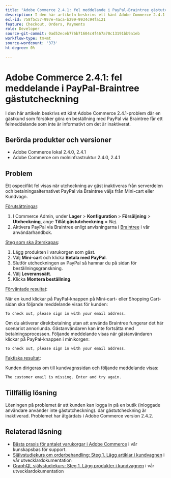 ```yaml
---
title: "Adobe Commerce 2.4.1: fel meddelande i PayPal-Braintree gästutcheckning"
description: I den här artikeln beskrivs ett känt Adobe Commerce 2.4.1-problem där en gästkund som försöker göra en beställning med PayPal via Braintree får ett felmeddelande som inte är informativt om det är inaktiverat.
exl-id: 758f5c57-997e-4aca-b299-9934c94fa121
feature: Checkout, Orders, Payments
role: Developer
source-git-commit: 0ad52eceb776b71604c4f467a70c13191bb9a1eb
workflow-type: tm+mt
source-wordcount: '373'
ht-degree: 0%

---
```


# Adobe Commerce 2.4.1: fel meddelande i PayPal-Braintree gästutcheckning

I den här artikeln beskrivs ett känt Adobe Commerce 2.4.1-problem där en gästkund som försöker göra en beställning med PayPal via Braintree får ett felmeddelande som inte är informativt om det är inaktiverat.

## Berörda produkter och versioner

* Adobe Commerce lokal 2.4.0, 2.4.1
* Adobe Commerce om molninfrastruktur 2.4.0, 2.4.1

## Problem

Ett ospecifikt fel visas när utcheckning av gäst inaktiveras från serverdelen och betalningsalternativet PayPal via Braintree väljs från Mini-cart eller Kundvagn.

<u>Förutsättningar</u>:

1. I Commerce Admin, under **Lager** > **Konfiguration** > **Försäljning** > **Utcheckning**, ange **Tillåt gästutcheckning** = *Nej*.
1. Aktivera PayPal via Braintree enligt anvisningarna i [Braintree](https://docs.magento.com/user-guide/payment/braintree.html?) i vår användarhandbok.

<u>Steg som ska återskapas</u>:

1. Lägg produkten i varukorgen som gäst.
1. Välj **Mini-cart** och klicka **Betala med PayPal**.
1. Slutför utcheckningen av PayPal så hamnar du på sidan för beställningsgranskning.
1. Välj **Leveranssätt**.
1. Klicka **Montera beställning**.

<u>Förväntade resultat</u>:

När en kund klickar på PayPal-knappen på Mini-cart- eller Shopping Cart-sidan ska följande meddelande visas för kunden:

<pre><code class="language-bash">To check out, please sign in with your email address.</code></pre>

Om du aktiverar direktbetalning utan att använda Braintree fungerar det här scenariot annorlunda. Gästanvändaren kan inte fortsätta med betalningsprocessen. Följande meddelande visas när gästanvändaren klickar på PayPal-knappen i minikorgen:

<pre><code class="language-bash">To check out, please sign in with your email address.</code></pre>

<u>Faktiska resultat</u>:

Kunden dirigeras om till kundvagnssidan och följande meddelande visas:

<pre><code class="language-bash">The customer email is missing. Enter and try again.</code></pre>

## Tillfällig lösning

Lösningen på problemet är att kunden kan logga in på en butik (inloggade användare använder inte gästutcheckning). där gästutcheckning är inaktiverad. Problemet har åtgärdats i Adobe Commerce version 2.4.2.

## Relaterad läsning

* [Bästa praxis för antalet varukorgar i Adobe Commerce](https://support.magento.com/hc/en-us/articles/360048550332) i vår kunskapsbas för support.
* [Självstudiekurs om orderbehandling: Steg 1. Lägg artiklar i kundvagnen](https://devdocs.magento.com/guides/v2.4/rest/tutorials/orders/order-add-items.html) i vår utvecklardokumentation
* [GraphQL självstudiekurs: Steg 1. Lägg produkter i kundvagnen](https://devdocs.magento.com/guides/v2.4/graphql/tutorials/checkout/checkout-add-product-to-cart.html) i vår utvecklardokumentation

